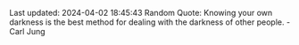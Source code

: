 Last updated: 2024-04-02 18:45:43
Random Quote: Knowing your own darkness is the best method for dealing with the darkness of other people. - Carl Jung